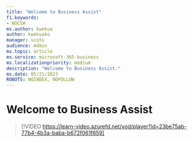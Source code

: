 ```yaml
---
title: "Welcome to Business Assist"
f1.keywords:
- NOCSH
ms.author: kwekua
author: kwekuako
manager: scotv
audience: Admin
ms.topic: article
ms.service: microsoft-365-business
ms.localizationpriority: medium
description: "Welcome to Business Assist."
ms.date: 05/21/2023
ROBOTS: NOINDEX, NOFOLLOW
---
```


# Welcome to Business Assist

> [!VIDEO https://learn-video.azurefd.net/vod/player?id=23be75ab-77b4-4b3a-baba-b672f061f659]
